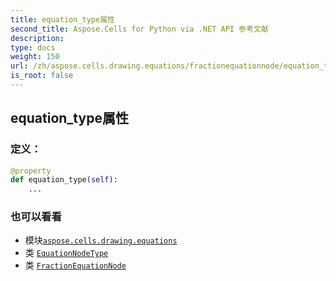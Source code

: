 ```yaml
---
title: equation_type属性
second_title: Aspose.Cells for Python via .NET API 参考文献
description:
type: docs
weight: 150
url: /zh/aspose.cells.drawing.equations/fractionequationnode/equation_type/
is_root: false
---
```

## equation_type属性
### 定义：
```python
@property
def equation_type(self):
    ...
```

### 也可以看看
* 模块[`aspose.cells.drawing.equations`](../../)
* 类 [`EquationNodeType`](/cells/python-net/zh/aspose.cells.drawing.equations/equationnodetype)
* 类 [`FractionEquationNode`](/cells/python-net/zh/aspose.cells.drawing.equations/fractionequationnode)
